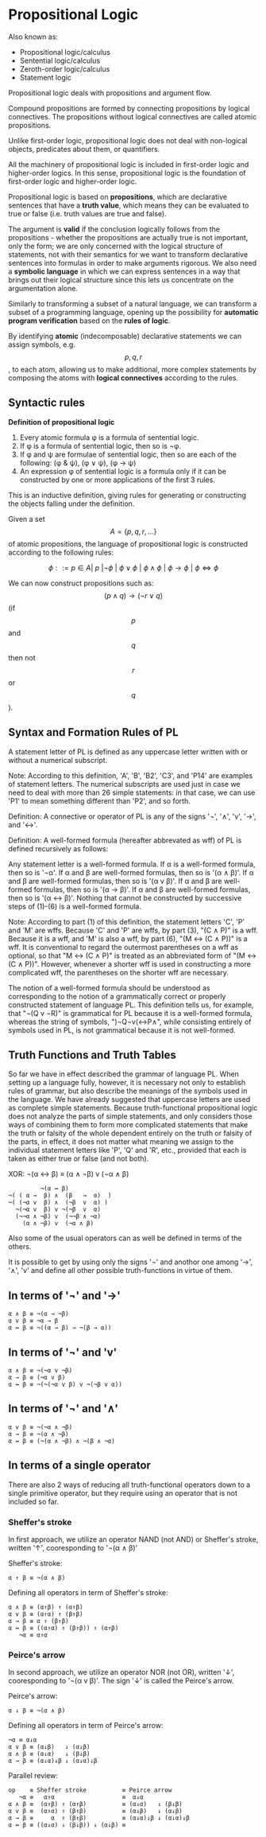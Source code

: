 # Propositional Logic

Also known as:
- Propositional logic/calculus
- Sentential logic/calculus
- Zeroth-order logic/calculus
- Statement logic

Propositional logic deals with propositions and argument flow.

Compound propositions are formed by connecting propositions by logical connectives. The propositions without logical connectives are called atomic propositions.

Unlike first-order logic, propositional logic does not deal with non-logical objects, predicates about them, or quantifiers.

All the machinery of propositional logic is included in first-order logic and higher-order logics. In this sense, propositional logic is the foundation of first-order logic and higher-order logic.

Propositional logic is based on __propositions__, which are declarative sentences that have a __truth value__, which means they can be evaluated to true or false (i.e. truth values are true and false).

The argument is **valid** if the conclusion logically follows from the propositions - whether the propositions are actually true is not important, only the form; we are only concerned with the logical structure of statements, not with their semantics for we want to transform declarative sentences into formulas in order to make arguments rigorous. We also need a __symbolic language__ in which we can express sentences in a way that brings out their logical structure since this lets us concentrate on the argumentation alone.

Similarly to transforming a subset of a natural language, we can transform a subset of a programming language, opening up the possibility for __automatic program verification__ based on the __rules of logic__.

By identifying __atomic__ (indecomposable) declarative statements we can assign symbols, e.g. $$p,q,r$$, to each atom, allowing us to make additional, more complex statements by composing the atoms with __logical connectives__ according to the rules.



## Syntactic rules

**Definition of propositional logic**    
1. Every atomic formula φ is a formula of sentential logic.
2. If φ is a formula of sentential logic, then so is ¬φ.
3. If φ and ψ are formulae of sentential logic, 
   then so are each of the following: (φ & ψ), (φ ∨ ψ), (φ → ψ)
4. An expression φ of sentential logic is a formula only if it can
   be constructed by one or more applications of the first 3 rules.

This is an inductive definition, giving rules for generating or constructing the objects falling under the definition.


Given a set $$A=\{p,q,r,\dots\}$$ of atomic propositions, the language of propositional logic is constructed according to the following rules:   

$$\phi ::= p \in A |\ p\ | \lnot \phi\ |\ \phi \lor \phi\ |\ \phi \land \phi\ |\ \phi \to \phi\ |\ \phi \iff \phi$$

We can now construct propositions such as: $$(p\land q) \to (\lnot r \lor q)$$ (if $$p$$ and $$q$$ then not $$r$$ or $$q$$).


## Syntax and Formation Rules of PL

A statement letter of PL is defined as any uppercase letter written with or without a numerical subscript.

Note: According to this definition, 'A', 'B', 'B2', 'C3', and 'P14' are examples of statement letters. The numerical subscripts are used just in case we need to deal with more than 26 simple statements: in that case, we can use 'P1' to mean something different than 'P2', and so forth.

Definition:
A connective or operator of PL is any of the signs '¬', '∧', 'v', '→', and '↔'.

Definition:
A well-formed formula (hereafter abbrevated as wff) of PL is defined recursively as follows:

Any statement letter is a well-formed formula.
If α is a well-formed formula, then so is '¬α'.
If α and β are well-formed formulas, then so is '(α ∧ β)'.
If α and β are well-formed formulas, then so is '(α v β)'.
If α and β are well-formed formulas, then so is '(α → β)'.
If α and β are well-formed formulas, then so is '(α ↔ β)'.
Nothing that cannot be constructed by successive steps of (1)-(6) is a well-formed formula.

Note: According to part (1) of this definition, the statement letters 'C', 'P' and 'M' are wffs. Because 'C' and 'P' are wffs, by part (3), "(C ∧ P)" is a wff. Because it is a wff, and 'M' is also a wff, by part (6), "(M ↔ (C ∧ P))" is a wff. It is conventional to regard the outermost parentheses on a wff as optional, so that "M ↔ (C ∧ P)" is treated as an abbreviated form of "(M ↔ (C ∧ P))". However, whenever a shorter wff is used in constructing a more complicated wff, the parentheses on the shorter wff are necessary.

The notion of a well-formed formula should be understood as corresponding to the notion of a grammatically correct or properly constructed statement of language PL. This definition tells us, for example, that "¬(Q v ¬R)" is grammatical for PL because it is a well-formed formula, whereas the string of symbols, ")¬Q¬v(↔P∧", while consisting entirely of symbols used in PL, is not grammatical because it is not well-formed.



## Truth Functions and Truth Tables

So far we have in effect described the grammar of language PL. When setting up a language fully, however, it is necessary not only to establish rules of grammar, but also describe the meanings of the symbols used in the language. We have already suggested that uppercase letters are used as complete simple statements. Because truth-functional propositional logic does not analyze the parts of simple statements, and only considers those ways of combining them to form more complicated statements that make the truth or falsity of the whole dependent entirely on the truth or falsity of the parts, in effect, it does not matter what meaning we assign to the individual statement letters like 'P', 'Q' and 'R', etc., provided that each is taken as either true or false (and not both).


XOR: ¬(α ↔ β) ≡ (α ∧ ¬β) v (¬α ∧ β)

```
         ¬(α ↔ β)
¬( ( α →  β) ∧  (β   →  α)  )
¬( (¬α v  β) ∧  (¬β  v  α) )
  ¬(¬α v  β) v ¬(¬β  v  α)
  (¬¬α ∧ ¬β) v  (¬¬β ∧ ¬α)
    (α ∧ ¬β) v  (¬α ∧ β)
```

Also some of the usual operators can as well be defined in terms of the others.

It is possible to get by using only the signs '¬' and anothor one among '→', '∧', 'v' and define all other possible truth-functions in virtue of them.


## In terms of '¬' and '→'
```
α ∧ β ≡ ¬(α → ¬β)
α v β ≡ ¬α → β
α ↔ β ≡ ¬((α → β) → ¬(β → α))
```

## In terms of '¬' and 'v'
```
α ∧ β ≡ ¬(¬α v ¬β)
α → β ≡ (¬α v β)
α ↔ β ≡ ¬(¬(¬α v β) v ¬(¬β v α))
```

## In terms of '¬' and '∧'
```
α v β ≡ ¬(¬α ∧ ¬β)
α → β ≡ ¬(α ∧ ¬β)
α ↔ β ≡ (¬(α ∧ ¬β) ∧ ¬(β ∧ ¬α)
```


## In terms of a single operator

There are also 2 ways of reducing all truth-functional operators down to a single primitive operator, but they require using an operator that is not included so far.

### Sheffer's stroke
In first approach, we utilize an operator NAND (not AND) or Sheffer's stroke, written '↑', cooresponding to '¬(α ∧ β)'

Sheffer's stroke:
```
α ↑ β ≡ ¬(α ∧ β)
```

Defining all operators in term of Sheffer's stroke:

```
α ∧ β ≡ (α↑β) ↑ (α↑β)
α v β ≡ (α↑α) ↑ (β↑β)
α → β ≡ α ↑ (β↑β)
α ↔ β ≡ ((α↑α) ↑ (β↑β)) ↑ (α↑β)
   ¬α ≡ α↑α
```

### Peirce's arrow
In second approach, we utilize an operator NOR (not OR), written '↓', cooresponding to '¬(α v β)'. The sign '↓' is called the Peirce's arrow.

Peirce's arrow:
```
α ↓ β ≡ ¬(α ∧ β)
```

Defining all operators in term of Peirce's arrow:

```
¬α ≡ α↓α
α v β ≡ (α↓β)   ↓ (α↓β)
α ∧ β ≡ (α↓α)   ↓ (β↓β)
α → β ≡ (α↓α)↓β ↓ (α↓α)↓β
```


Parallel review:
```
op    ≡ Sheffer stroke          ≡ Peirce arrow
   ¬α ≡   α↑α                   ≡  α↓α
α ∧ β ≡  (α↑β) ↑ (α↑β)          ≡ (α↓α)   ↓ (β↓β)
α v β ≡  (α↑α) ↑ (β↑β)          ≡ (α↓β)   ↓ (α↓β)
α → β ≡     α  ↑ (β↑β)          ≡ (α↓α)↓β ↓ (α↓α)↓β
α ↔ β ≡ ((α↓α) ↓ (β↓β)) ↓ (α↓β) ≡
```

